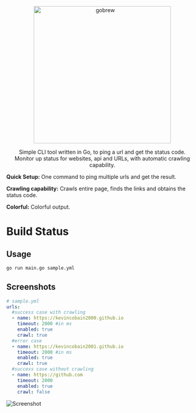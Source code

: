 <p align="center">
  <a href="https://github.com/kevincobain2000/aketemite">
    <img alt="gobrew" src="https://imgur.com/4tkG6Zh.png" width="360">
  </a>
</p>
<p align="center">
  Simple CLI tool written in Go, to ping a url and get the status code.
  <br>
  Monitor up status for websites, api and URLs, with automatic crawling capability.
</p>

**Quick Setup:** One command to ping multiple urls and get the result.

**Crawling capability:** Crawls entire page, finds the links and obtains the status code.

**Colorful:** Colorful output.


# Build Status


## Usage

```sh
go run main.go sample.yml
```

## Screenshots

```yml
# sample.yml
urls:
  #success case with crawling
  - name: https://kevincobain2000.github.io
    timeout: 2000 #in ms
    enabled: true
    crawl: true
  #error case
  - name: https://kevincobain2001.github.io
    timeout: 2000 #in ms
    enabled: true
    crawl: true
  #success case without crawling
  - name: https://github.com
    timeout: 2000
    enabled: true
    crawl: false

```

![Screenshot](https://imgur.com/q6w2IEJ.png)